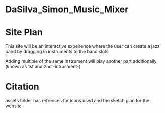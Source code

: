# DaSilva_Simon_Music_Mixer

# Site Plan

This site will be an interactive expeirence where the user can create a jazz band by dragging in instruments to the band slots

Adding multiple of the same instrument will play another part additionally (known as 1st and 2nd -intrusment-)

# Citation 

assets folder has refrences for icons used and the sketch plan for the website